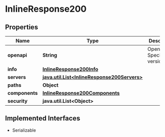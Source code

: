

# InlineResponse200


## Properties

Name | Type | Description | Notes
------------ | ------------- | ------------- | -------------
**openapi** | **String** | OpenAPI Specification version | 
**info** | [**InlineResponse200Info**](InlineResponse200Info.md) |  | 
**servers** | [**java.util.List&lt;InlineResponse200Servers&gt;**](InlineResponse200Servers.md) |  | 
**paths** | **Object** |  | 
**components** | [**InlineResponse200Components**](InlineResponse200Components.md) |  | 
**security** | **java.util.List&lt;Object&gt;** |  | 


## Implemented Interfaces

* Serializable


